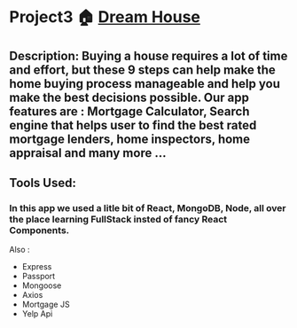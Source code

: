 # Project3 :house:  [Dream House](https://newdreamhouse.herokuapp.com)
## Description: Buying a house requires a lot of time and effort, but these 9 steps can help make the home buying process manageable and help you make the best decisions possible. Our app features are : Mortgage Calculator, Search engine that helps user to find the best rated mortgage lenders, home inspectors, home appraisal and many more ...


## Tools Used: 
### In this app we used a litle bit of React, MongoDB, Node, all over the place learning FullStack insted of fancy React Components.
Also :
* Express 
* Passport
* Mongoose
* Axios
* Mortgage JS
* Yelp Api
